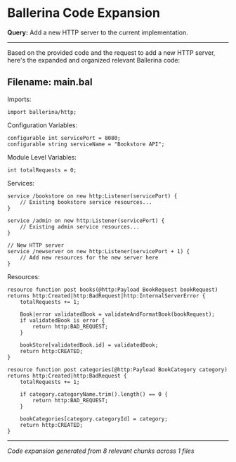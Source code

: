 # Ballerina Code Expansion

**Query:** Add a new HTTP server to the current implementation.

---

Based on the provided code and the request to add a new HTTP server, here's the expanded and organized relevant Ballerina code:

## Filename: main.bal

Imports:
```ballerina
import ballerina/http;
```

Configuration Variables:
```ballerina
configurable int servicePort = 8080;
configurable string serviceName = "Bookstore API";
```

Module Level Variables:
```ballerina
int totalRequests = 0;
```

Services:
```ballerina
service /bookstore on new http:Listener(servicePort) {
    // Existing bookstore service resources...
}

service /admin on new http:Listener(servicePort) {
    // Existing admin service resources...
}

// New HTTP server
service /newserver on new http:Listener(servicePort + 1) {
    // Add new resources for the new server here
}
```

Resources:
```ballerina
resource function post books(@http:Payload BookRequest bookRequest) returns http:Created|http:BadRequest|http:InternalServerError {
    totalRequests += 1;

    Book|error validatedBook = validateAndFormatBook(bookRequest);
    if validatedBook is error {
        return http:BAD_REQUEST;
    }

    bookStore[validatedBook.id] = validatedBook;
    return http:CREATED;
}

resource function post categories(@http:Payload BookCategory category) returns http:Created|http:BadRequest {
    totalRequests += 1;

    if category.categoryName.trim().length() == 0 {
        return http:BAD_REQUEST;
    }

    bookCategories[category.categoryId] = category;
    return http:CREATED;
}
```

---

*Code expansion generated from 8 relevant chunks across 1 files*
